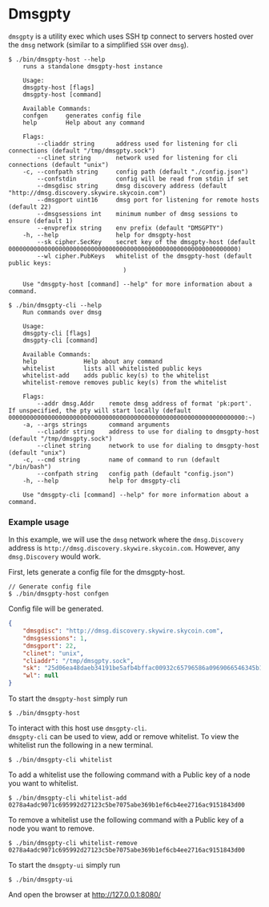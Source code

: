 # Dmsgpty
`dmsgpty` is a utility exec which uses SSH tp connect to servers hosted over the `dmsg` network (similar to a simplified `SSH` over `dmsg`).

```
$ ./bin/dmsgpty-host --help
    runs a standalone dmsgpty-host instance

    Usage:
    dmsgpty-host [flags]
    dmsgpty-host [command]

    Available Commands:
    confgen     generates config file
    help        Help about any command

    Flags:
        --cliaddr string      address used for listening for cli connections (default "/tmp/dmsgpty.sock")
        --clinet string       network used for listening for cli connections (default "unix")
    -c, --confpath string     config path (default "./config.json")
        --confstdin           config will be read from stdin if set
        --dmsgdisc string     dmsg discovery address (default "http://dmsg.discovery.skywire.skycoin.com")
        --dmsgport uint16     dmsg port for listening for remote hosts (default 22)
        --dmsgsessions int    minimum number of dmsg sessions to ensure (default 1)
        --envprefix string    env prefix (default "DMSGPTY")
    -h, --help                help for dmsgpty-host
        --sk cipher.SecKey    secret key of the dmsgpty-host (default 0000000000000000000000000000000000000000000000000000000000000000)
        --wl cipher.PubKeys   whitelist of the dmsgpty-host (default public keys:
                                )

    Use "dmsgpty-host [command] --help" for more information about a command.
```

```
$ ./bin/dmsgpty-cli --help
    Run commands over dmsg

    Usage:
    dmsgpty-cli [flags]
    dmsgpty-cli [command]

    Available Commands:
    help             Help about any command
    whitelist        lists all whitelisted public keys
    whitelist-add    adds public key(s) to the whitelist
    whitelist-remove removes public key(s) from the whitelist

    Flags:
        --addr dmsg.Addr    remote dmsg address of format 'pk:port'. If unspecified, the pty will start locally (default 000000000000000000000000000000000000000000000000000000000000000000:~)
    -a, --args strings      command arguments
        --cliaddr string    address to use for dialing to dmsgpty-host (default "/tmp/dmsgpty.sock")
        --clinet string     network to use for dialing to dmsgpty-host (default "unix")
    -c, --cmd string        name of command to run (default "/bin/bash")
        --confpath string   config path (default "config.json")
    -h, --help              help for dmsgpty-cli

    Use "dmsgpty-cli [command] --help" for more information about a command.

```

### Example usage

In this example, we will use the `dmsg` network where the `dmsg.Discovery` address is `http://dmsg.discovery.skywire.skycoin.com`. However, any `dmsg.Discovery` would work.

First, lets generate a config file for the dmsgpty-host.

```shell script
// Generate config file 
$ ./bin/dmsgpty-host confgen
```
Config file will be generated.
```json
{
    "dmsgdisc": "http://dmsg.discovery.skywire.skycoin.com",
    "dmsgsessions": 1,
    "dmsgport": 22,
    "clinet": "unix",
    "cliaddr": "/tmp/dmsgpty.sock",
    "sk": "25d06ea48daeb34191be5afb4bffac00932c65796586a0969066546345b1c627",
    "wl": null
}
```
To start the `dmsgpty-host` simply run

```shell script
$ ./bin/dmsgpty-host
```
To interact with this host use `dmsgpty-cli`.<br>
`dmsgpty-cli` can be used to view, add or remove whitelist.
To view the whitelist run the following in a new terminal.
```shell script
$ ./bin/dmsgpty-cli whitelist
```

To add a whitelist use the following command with a Public key of a node you want to whitelist.
```shell script
$ ./bin/dmsgpty-cli whitelist-add 0278a4adc9071c695992d27123c5be7075abe369b1ef6cb4ee2716ac9151843d00
```

To remove a whitelist use the following command with a Public key of a node you want to remove.
```shell script
$ ./bin/dmsgpty-cli whitelist-remove 0278a4adc9071c695992d27123c5be7075abe369b1ef6cb4ee2716ac9151843d00
```

To start the `dmsgpty-ui` simply run

```shell script
$ ./bin/dmsgpty-ui
```

And open the browser at http://127.0.0.1:8080/